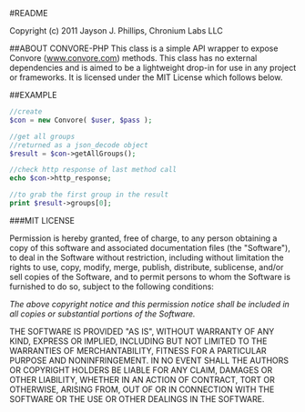 #README

Copyright (c) 2011 Jayson J. Phillips, Chronium Labs LLC


##ABOUT CONVORE-PHP
This class is a simple API wrapper to expose Convore (www.convore.com) methods. This class has no external dependencies and is aimed to be a lightweight drop-in for use in any project or frameworks. It is licensed under the MIT License which follows below.

##EXAMPLE

```php
//create
$con = new Convore( $user, $pass );

//get all groups
//returned as a json_decode object
$result = $con->getAllGroups();

//check http response of last method call
echo $con->http_response;

//to grab the first group in the result
print $result->groups[0];
```

###MIT LICENSE

Permission is hereby granted, free of charge, to any person obtaining a copy
of this software and associated documentation files (the "Software"), to deal
in the Software without restriction, including without limitation the rights
to use, copy, modify, merge, publish, distribute, sublicense, and/or sell
copies of the Software, and to permit persons to whom the Software is
furnished to do so, subject to the following conditions:

_The above copyright notice and this permission notice shall be included in all copies or substantial portions of the Software._

THE SOFTWARE IS PROVIDED "AS IS", WITHOUT WARRANTY OF ANY KIND, EXPRESS OR IMPLIED, INCLUDING BUT NOT LIMITED TO THE WARRANTIES OF MERCHANTABILITY, FITNESS FOR A PARTICULAR PURPOSE AND NONINFRINGEMENT. IN NO EVENT SHALL THE AUTHORS OR COPYRIGHT HOLDERS BE LIABLE FOR ANY CLAIM, DAMAGES OR OTHER LIABILITY, WHETHER IN AN ACTION OF CONTRACT, TORT OR OTHERWISE, ARISING FROM, OUT OF OR IN CONNECTION WITH THE SOFTWARE OR THE USE OR OTHER DEALINGS IN THE SOFTWARE.